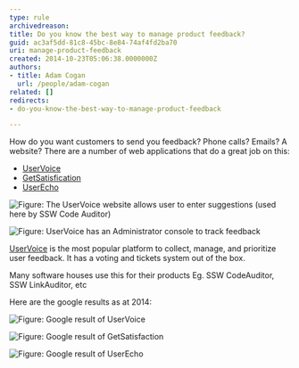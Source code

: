 ```yaml
---
type: rule
archivedreason: 
title: Do you know the best way to manage product feedback?
guid: ac3af5dd-81c8-45bc-8e84-74af4fd2ba70
uri: manage-product-feedback
created: 2014-10-23T05:06:38.0000000Z
authors:
- title: Adam Cogan
  url: /people/adam-cogan
related: []
redirects: 
- do-you-know-the-best-way-to-manage-product-feedback

---
```


How do you want customers to send you feedback? Phone calls? Emails? A website? 
There are a number of web applications that do a great job on this:

<!--endintro-->

* [UserVoice](https://www.uservoice.com/)
* [GetSatisfication](https://getsatisfaction.com/corp/)
* [UserEcho](https://userecho.com/)

![Figure: The UserVoice website allows user to enter suggestions (used here by SSW Code Auditor)](codeauditoruservoice.jpg)  

![Figure: UserVoice has an Administrator console to track feedback](admin.jpg)  
 
[UserVoice](https://www.uservoice.com/) is the most popular platform to collect, manage, and prioritize user feedback. It has a voting and tickets system out of the box.

Many software houses use this for their products Eg. SSW CodeAuditor, SSW LinkAuditor, etc

Here are the google results as at 2014:

![Figure: Google result of UserVoice](uservoice.jp.jpg)  

![Figure: Google result of GetSatisfaction](getsatisfaction.jpg)  

![Figure: Google result of UserEcho](googleresultuserecho.jpg)
